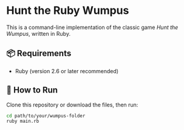 # Hunt the Ruby Wumpus

This is a command-line implementation of the classic game *Hunt the Wumpus*, written in Ruby.

## 📦 Requirements

- Ruby (version 2.6 or later recommended)

## 🚀 How to Run

Clone this repository or download the files, then run:

```bash
cd path/to/your/wumpus-folder
ruby main.rb
